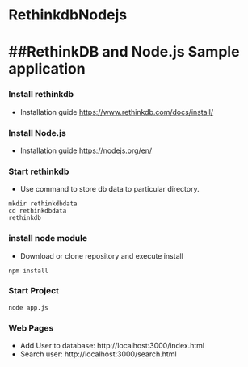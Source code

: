 # RethinkdbNodejs

##RethinkDB and Node.js Sample application
========================================

### Install rethinkdb 
* Installation guide https://www.rethinkdb.com/docs/install/

### Install Node.js
* Installation guide https://nodejs.org/en/

### Start rethinkdb 
* Use command to store db data to particular directory.
```
mkdir rethinkdbdata
cd rethinkdbdata
rethinkdb
```

### install node module 
* Download or clone repository and execute install
```
npm install
```

### Start Project
```
node app.js
```

### Web Pages
* Add User to database:  http://localhost:3000/index.html
* Search user:  http://localhost:3000/search.html





